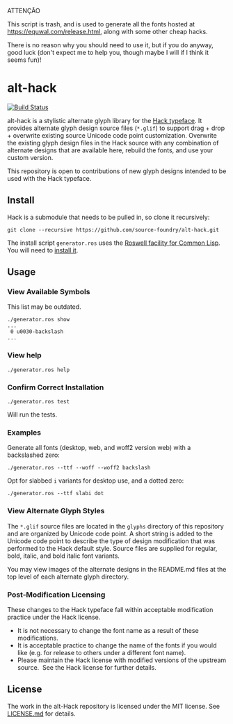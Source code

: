 ATTENÇÃO

This script is trash, and is used to generate all the fonts hosted at https://equwal.com/release.html, along with some other cheap hacks.

There is no reason why you should need to use it, but if you do anyway, good luck (don't expect me to help you, though maybe I will if I think it seems fun)!

# alt-hack

[![Build Status](https://semaphoreci.com/api/v1/sourcefoundry/alt-hack/branches/master/badge.svg)](https://semaphoreci.com/sourcefoundry/alt-hack)

alt-hack is a stylistic alternate glyph library for the [Hack typeface](https://github.com/source-foundry/Hack).  It provides alternate glyph design source files (`*.glif`) to support drag + drop + overwrite existing source Unicode code point customization.  Overwrite the existing glyph design files in the Hack source with any combination of alternate designs that are available here, rebuild the fonts, and use your custom version.

This repository is open to contributions of new glyph designs intended to be used with the Hack typeface.

## Install

Hack is a submodule that needs to be pulled in, so clone it recursively:
``` shell
git clone --recursive https://github.com/source-foundry/alt-hack.git
```

The install script `generator.ros` uses the [Roswell facility for Common Lisp](https://github.com/roswell/roswell). You will need to [install it](https://github.com/roswell/roswell/blob/master/INSTALL.md).

## Usage

### View Available Symbols
This list may be outdated.
``` shell
./generator.ros show
...
 0 u0030-backslash
...
```

### View help

``` shell
./generator.ros help
```
### Confirm Correct Installation

``` shell
./generator.ros test
```
Will run the tests.

### Examples

Generate all fonts (desktop, web, and woff2 version web) with a backslashed zero:
``` shell
./generator.ros --ttf --woff --woff2 backslash
```

Opt for slabbed `i` variants for desktop use, and a dotted zero:
``` shell
./generator.ros --ttf slabi dot
```

### View Alternate Glyph Styles
The `*.glif` source files are located in the `glyphs` directory of this repository and are organized by Unicode code point. A short string is added to the Unicode code point to describe the type of design modification that was performed to the Hack default style.  Source files are supplied for regular, bold, italic, and bold italic font variants.

You may view images of the alternate designs in the README.md files at the top level of each alternate glyph directory.


### Post-Modification Licensing
These changes to the Hack typeface fall within acceptable modification practice under the Hack license.

- It is not necessary to change the font name as a result of these modifications.
- It is acceptable practice to change the name of the fonts if you would like (e.g. for release to others under a different font name).
- Please maintain the Hack license with modified versions of the upstream source.
 See the Hack license for further details.

## License

The work in the alt-Hack repository is licensed under the MIT license. See [LICENSE.md](LICENSE.md) for details.
